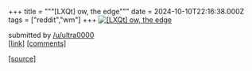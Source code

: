 +++
title = """[LXQt] ow, the edge"""
date = 2024-10-10T22:16:38.000Z
tags = ["reddit","wm"]
+++
[![[LXQt] ow, the edge](https://preview.redd.it/x5s734f270ud1.png?width=640&crop=smart&auto=webp&s=d605b17298391d20e8153aa637b065d2b02649e9 "[LXQt] ow, the edge")](https://www.reddit.com/r/unixporn/comments/1g0uscp/lxqt_ow_the_edge/)

submitted by [/u/ultra0000](https://www.reddit.com/user/ultra0000)  
[\[link\]](https://i.redd.it/x5s734f270ud1.png) [\[comments\]](https://www.reddit.com/r/unixporn/comments/1g0uscp/lxqt_ow_the_edge/)

[[source]](https://www.reddit.com/r/unixporn/comments/1g0uscp/lxqt_ow_the_edge/)
